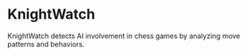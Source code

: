 # KnightWatch

KnightWatch detects AI involvement in chess games by analyzing move patterns and behaviors.
